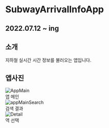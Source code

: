 # SubwayArrivalInfoApp
## 2022.07.12 ~ ing  
## 소개  
지하철 실시간 시간 정보를 불러오는 앱입니다.  
## 앱사진  
![AppMain](https://user-images.githubusercontent.com/57277631/179129344-960258b6-d401-4865-a2e0-d10bf20528a3.PNG)  
앱 메인  
![appMainSearch](https://user-images.githubusercontent.com/57277631/179129350-60982b46-a823-499b-a149-7298feb756d7.PNG)  
검색 결과  
![Detail](https://user-images.githubusercontent.com/57277631/179129352-b3de002b-ae67-4c12-8d68-36f3e26adf60.PNG)  
역 선택
